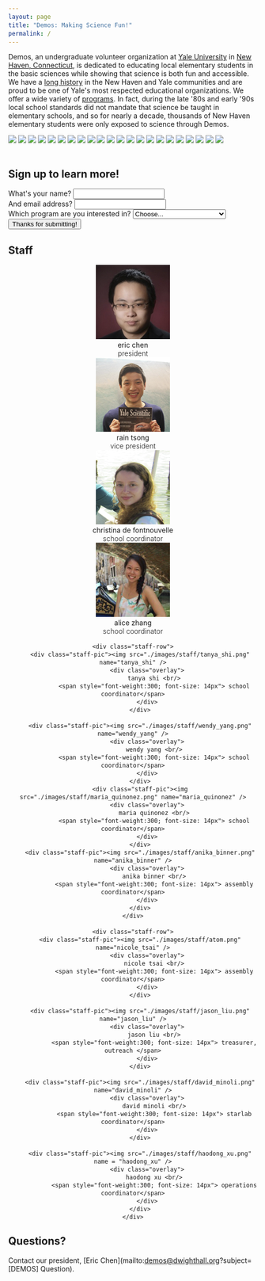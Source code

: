 ```yaml
---
layout: page
title: "Demos: Making Science Fun!"
permalink: /
---
```


<link rel="stylesheet" href="css/bootstrap.form.css">
<script src="//ajax.googleapis.com/ajax/libs/jquery/1/jquery.min.js"></script>
<script src="./js/jquery.cycle2.min.js"></script>
<link rel="stylesheet" type="text/css" href="./css/overlay.css" />

Demos, an undergraduate volunteer organization at [Yale University](http://www.yale.edu/) 
in [New Haven, Connecticut](http://www.cityofnewhaven.com/), is dedicated to educating local
elementary students in the basic sciences while showing that science is both fun
and accessible. We have a [long history](/demos/about/) in the New Haven and
Yale communities and are proud to be one of Yale's most respected educational
organizations.  We offer a wide variety of [programs](/demos/programs/). In
fact, during the late '80s and early '90s local school standards did not mandate
that science be taught in elementary schools, and so for nearly a decade,
thousands of New Haven elementary students were only exposed to science through
Demos.

<!--- Carousel slide of pictures -->
<div class="cycle-slideshow" data-cycle-random="true">
  <img src="./images/1.jpg">
  <img src="./images/2.jpg">
  <img src="./images/3.jpg">
  <img src="./images/4.jpg">
  <img src="./images/5.jpg">
  <img src="./images/6.jpg">
  <img src="./images/7.jpg">
  <img src="./images/8.jpg">
  <img src="./images/9.jpg">
  <img src="./images/10.jpg">
  <img src="./images/11.jpg">
  <img src="./images/12.jpg">
  <img src="./images/13.jpg">
  <img src="./images/14.jpg">
  <img src="./images/15.jpg">
  <img src="./images/16.jpg">
  <img src="./images/17.jpg">
  <img src="./images/18.jpg">
  <img src="./images/19.jpg">
  <img src="./images/20.jpg">
  <img src="./images/21.jpg">
  <img src="./images/22.jpg">
</div>

<br>

Sign up to learn more!
----------------------

<form action="//formspree.io/jason.liu@yale.edu" role="form" method="POST">
  <div class="form-group">
    <label for="name">What's your name?</label>
    <input type="text" name="name" class="form-control" required>
  </div>

  <div class="form-group">
    <label for="_replyto">And email address?</label>
    <input type="email" name="_replyto" class="form-control" required>
  </div>

  <div class="form-group">
    <label for="funding">Which program are you interested in?</label>
    <select name="program" class="form-control">
      <option value="">Choose...</option>
      <option>Weekly Classroom Program</option>
      <option>Assemblies</option>
      <option>StarLab</option>
    </select>
  </div>

  <div>
    <input type="hidden" name="_next" value="http://jasonkliu.github.io/demos/thanks/">
    <input type="submit" class="btn btn-lg" value="Thanks for submitting!">
  </div>
</form>

Staff
-----

<center>
<div class="section-team" id="section-team">
    <div class="staff-row">
        <div class="staff-pic"><img src="./images/staff/eric_chen.png" name="eric_chen" />
            <div class="overlay">
                eric chen <br/>
                <span style="font-weight:300; font-size: 14px"> president</span>
            </div>
        </div>
        <div class="staff-pic"><img src="./images/staff/rain_tsong.png" name="rain_tsong" />
            <div class="overlay">
                rain tsong <br/>
                <span style="font-weight:300; font-size: 14px"> vice president</span>
            </div>
        </div>
        <div class="staff-pic"><img src="./images/staff/christina_de_fontnouvelle.png" name="christina_de_fontnouvelle" />
            <div class="overlay">
                christina de fontnouvelle <br/>
                <span style="font-weight:300; font-size: 14px"> school coordinator</span>
            </div>
        </div>
        <div class="staff-pic"><img src="./images/staff/alice_zhang.png" name="alice_zhang" />
            <div class="overlay">
                alice zhang <br/>
                <span style="font-weight:300; font-size: 14px"> school coordinator</span>
            </div>
        </div>
    </div>

    <div class="staff-row">
        <div class="staff-pic"><img src="./images/staff/tanya_shi.png" name="tanya_shi" />
            <div class="overlay">
                tanya shi <br/>
                <span style="font-weight:300; font-size: 14px"> school coordinator</span>
            </div>
        </div>

        <div class="staff-pic"><img src="./images/staff/wendy_yang.png" name="wendy_yang" />
            <div class="overlay">
                wendy yang <br/>
                <span style="font-weight:300; font-size: 14px"> school coordinator</span>
            </div>
        </div>
        <div class="staff-pic"><img src="./images/staff/maria_quinonez.png" name="maria_quinonez" />
            <div class="overlay">
                maria quinonez <br/>
                <span style="font-weight:300; font-size: 14px"> school coordinator</span>
            </div>
        </div>
        <div class="staff-pic"><img src="./images/staff/anika_binner.png" name="anika_binner" />
            <div class="overlay">
                anika binner <br/>
                <span style="font-weight:300; font-size: 14px"> assembly coordinator</span>
            </div>
        </div>
    </div>

    <div class="staff-row">
        <div class="staff-pic"><img src="./images/staff/atom.png" name="nicole_tsai" />
            <div class="overlay">
                nicole tsai <br/>
                <span style="font-weight:300; font-size: 14px"> assembly coordinator</span>
            </div>
        </div>

        <div class="staff-pic"><img src="./images/staff/jason_liu.png" name="jason_liu" />
            <div class="overlay">
                jason liu <br/>
                <span style="font-weight:300; font-size: 14px"> treasurer, outreach </span>
            </div>
        </div>

        <div class="staff-pic"><img src="./images/staff/david_minoli.png" name="david_minoli" />
            <div class="overlay">
                david minoli <br/>
                <span style="font-weight:300; font-size: 14px"> starlab coordinator</span>
            </div>
        </div>

        <div class="staff-pic"><img src="./images/staff/haodong_xu.png" name = "haodong_xu" />
            <div class="overlay">
                haodong xu <br/>
                <span style="font-weight:300; font-size: 14px"> operations coordinator</span>
            </div>
        </div>
    </div>
</div>
</center>

Questions?
----------
Contact our president, [Eric Chen](mailto:demos@dwighthall.org?subject=[DEMOS] Question).

